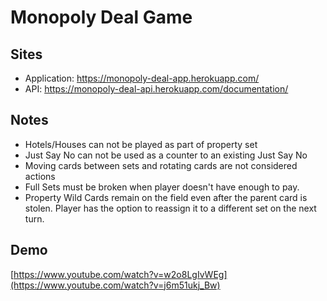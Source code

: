 # Monopoly Deal Game

## Sites

- Application: https://monopoly-deal-app.herokuapp.com/
- API: https://monopoly-deal-api.herokuapp.com/documentation/



## Notes
- Hotels/Houses can not be played as part of property set
- Just Say No can not be used as a counter to an existing Just Say No
- Moving cards between sets and rotating cards are not considered actions
- Full Sets must be broken when player doesn't have enough to pay.
- Property Wild Cards remain on the field even after the parent card is stolen. Player has the option to reassign it to a different set on the next turn.

## Demo
[https://www.youtube.com/watch?v=w2o8LgIvWEg](https://www.youtube.com/watch?v=j6m51ukj_Bw)

